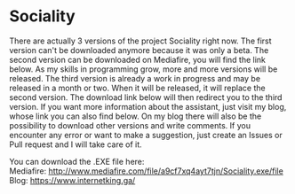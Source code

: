 # Sociality
There are actually 3 versions of the project Sociality right now. The first version can't be downloaded anymore because it was only a beta. The second version can be downloaded on Mediafire, you will find the link below. As my skills in programming grow, more and more versions will be released. The third version is already a work in progress and may be released in a month or two. When it will be released, it will replace the second version. The download link below will then redirect you to the third version. If you want more information about the assistant, just visit my blog, whose link you can also find below. On my blog there will also be the possibility to download other versions and write comments.
If you encounter any error or want to make a suggestion, just create an Issues or Pull request and I will take care of it.

You can download the .EXE file here:                                                                                                       
  Mediafire: http://www.mediafire.com/file/a9cf7xq4ayt7tjn/Sociality.exe/file                                                             
  Blog: https://www.internetking.ga/
  
